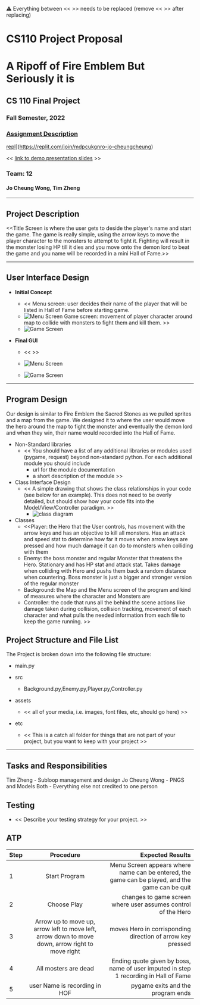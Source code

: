 :warning: Everything between << >> needs to be replaced (remove << >> after replacing)
# CS110 Project Proposal
# A Ripoff of Fire Emblem But Seriously it is
## CS 110 Final Project
### Fall Semester, 2022
### [Assignment Description](https://docs.google.com/document/d/1H4R6yLL7som1lglyXWZ04RvTp_RvRFCCBn6sqv-82ps/edit?usp=sharing)

[repl](#)](https://replit.com/join/mdpcukgnro-jo-cheungcheung)

<< [link to demo presentation slides](#12) >>

### Team: 12
#### Jo Cheung Wong, Tim Zheng
***

## Project Description

<<Title Screen is where the user gets to deside the player's name and start the game. The game is really simple, using the arrow keys to move the player character to the monsters to attempt to fight it. Fighting will result in the monster losing HP till it dies and you move onto the demon lord to beat the game and you name will be recorded in a mini Hall of Fame.>>

***    

## User Interface Design

- **Initial Concept**
  - << Menu screen: user decides their name of the player that will be listed in Hall of Fame before starting game.
  * ![Menu Screen](assets/Menu.PNG)
    Game screen: movement of player character around map to collide with monsters to fight them and kill them. >>
  * ![Game Screen](assets/GameScreen.PNG)
    
- **Final GUI**
  - <<  >>
  * ![Menu Screen](assets/Menu.PNG)


  * ![Game Screen](assets/GameScreen.PNG)

***        

## Program Design
Our design is similar to Fire Emblem the Sacred Stones as we pulled sprites and a map from the game. We designed it to where the user would move the hero around the map to fight the monster and eventually the demon lord and when they win, their name would recorded into the Hall of Fame. 
* Non-Standard libraries
    * << You should have a list of any additional libraries or modules used (pygame, request) beyond non-standard python. 
         For each additional module you should include
         - url for the module documentation
         - a short description of the module >>
* Class Interface Design
    * << A simple drawing that shows the class relationships in your code (see below for an example). This does not need to be overly detailed, but should show how your code fits into the Model/View/Controller paradigm. >>
        * ![class diagram](assets/class_diagram.jpg) 
* Classes
    * <<Player: the Hero that the User controls, has movement with the arrow keys and has an objective to kill all monsters. Has an attack and speed stat to determine how far it moves when arrow keys are pressed and how much damage it can do to monsters when colliding with them
    * Enemy: the boss monster and regular Monster that threatens the Hero. Stationary and has HP stat and attack stat. Takes damage when colliding with Hero and pushs them back a random distance when countering. Boss monster is just a bigger and stronger version of the regular monster
    * Background: the Map and the Menu screen of the program and kind of measures where the character and Monsters are
    * Controller: the code that runs all the behind the scene actions like damage taken during collision, collision tracking, movement of each character and what pulls the needed information from each file to keep the game running. >>

## Project Structure and File List

The Project is broken down into the following file structure:

* main.py
* src
    * Background.py,Enemy.py,Player.py,Controller.py
    
* assets
    * << all of your media, i.e. images, font files, etc, should go here) >>
* etc
    * << This is a catch all folder for things that are not part of your project, but you want to keep with your project >>

***

## Tasks and Responsibilities 

  Tim Zheng - Subloop management and design
  Jo Cheung Wong - PNGS and Models
  Both - Everything else not credited to one person

## Testing

* << Describe your testing strategy for your project. >>

## ATP

| Step                 |Procedure             |Expected Results                   |
|----------------------|:--------------------:|----------------------------------:|
|  1                   | Start Program  |Menu Screen appears where name can be entered, the game can be played, and the game can be quit |
|  2                   | Choose Play   | changes to game screen where user assumes control of the Hero     |
|3|  Arrow up to move up, arrow left to move left, arrow down to move down, arrow right to move right | moves Hero in corrisponding direction of arrow key pressed
|4| All mosters are dead| Ending quote given by boss, name of user imputed in step 1 recording in Hall of Fame|
|5| user Name is recording in HOF| pygame exits and the program ends|
